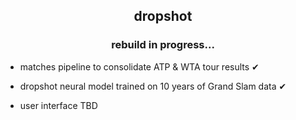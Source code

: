 <h2 align="center">dropshot</h2>

<h3 align="center">rebuild in progress...</h3>

- matches pipeline to consolidate ATP & WTA tour results ✔ 

- dropshot neural model trained on 10 years of Grand Slam data ✔ 

- user interface TBD